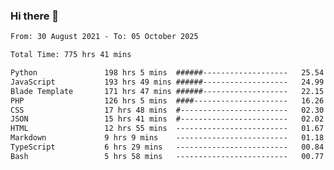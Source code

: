 ### Hi there 👋

<!--
**dominoto/dominoto** is a ✨ _special_ ✨ repository because its `README.md` (this file) appears on your GitHub profile.

Here are some ideas to get you started:

- 🔭 I’m currently working on ...
- 🌱 I’m currently learning ...
- 👯 I’m looking to collaborate on ...
- 🤔 I’m looking for help with ...
- 💬 Ask me about ...
- 📫 How to reach me: ...
- 😄 Pronouns: ...
- ⚡ Fun fact: ...
-->
<!--START_SECTION:waka-->

```txt
From: 30 August 2021 - To: 05 October 2025

Total Time: 775 hrs 41 mins

Python               198 hrs 5 mins  ######-------------------   25.54 %
JavaScript           193 hrs 49 mins ######-------------------   24.99 %
Blade Template       171 hrs 47 mins ######-------------------   22.15 %
PHP                  126 hrs 5 mins  ####---------------------   16.26 %
CSS                  17 hrs 48 mins  #------------------------   02.30 %
JSON                 15 hrs 41 mins  #------------------------   02.02 %
HTML                 12 hrs 55 mins  -------------------------   01.67 %
Markdown             9 hrs 9 mins    -------------------------   01.18 %
TypeScript           6 hrs 29 mins   -------------------------   00.84 %
Bash                 5 hrs 58 mins   -------------------------   00.77 %
```

<!--END_SECTION:waka-->
